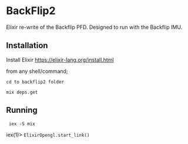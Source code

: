 # BackFlip2 

Elixir re-write of the Backflip PFD.  Designed to run with the Backflip IMU.

## Installation

Install Elixir https://elixir-lang.org/install.html

from any shell/command;

``cd to backflip2 folder``

``mix deps.get``

## Running

`` iex -S mix``

iex(1)> ``ElixirOpengl.start_link()``
